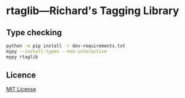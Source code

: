 # rtaglib&mdash;Richard's Tagging Library

## Type checking

```bash
python -m pip install -r dev-requirements.txt
mypy --install-types --non-interactive
mypy rtaglib
```

## Licence

[MIT License](LICENSE)
